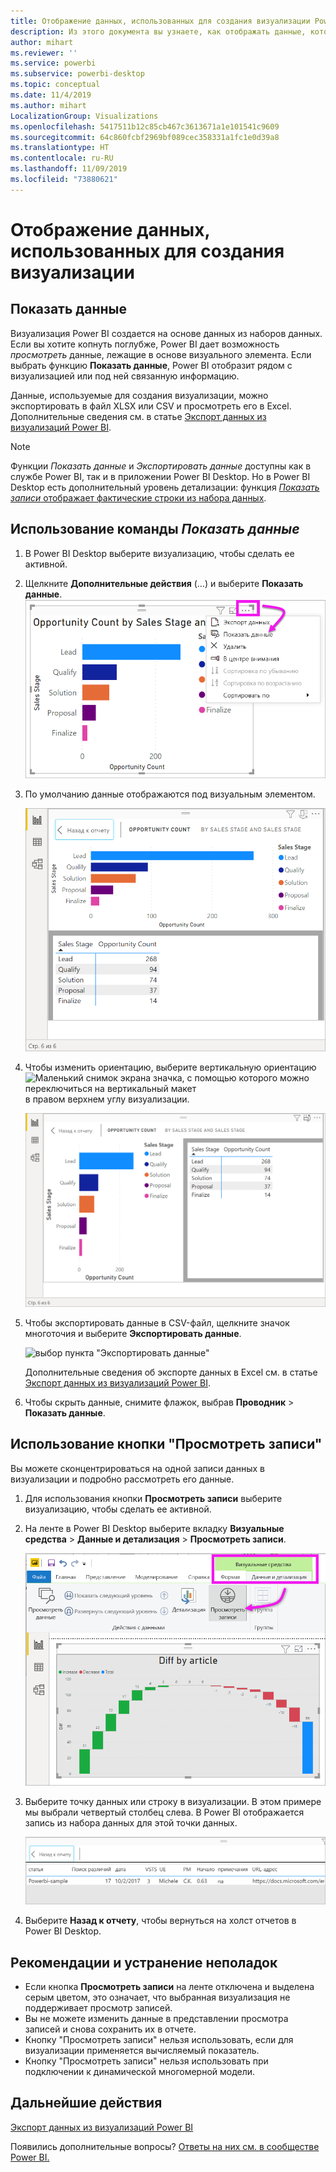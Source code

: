 ```yaml
---
title: Отображение данных, использованных для создания визуализации Power BI
description: Из этого документа вы узнаете, как отображать данные, которые используются для создания визуализации в Power BI, и как экспортировать эти данные в CSV-файл.
author: mihart
ms.reviewer: ''
ms.service: powerbi
ms.subservice: powerbi-desktop
ms.topic: conceptual
ms.date: 11/4/2019
ms.author: mihart
LocalizationGroup: Visualizations
ms.openlocfilehash: 5417511b12c85cb467c3613671a1e101541c9609
ms.sourcegitcommit: 64c860fcbf2969bf089cec358331a1fc1e0d39a8
ms.translationtype: HT
ms.contentlocale: ru-RU
ms.lasthandoff: 11/09/2019
ms.locfileid: "73880621"
---
```

# <a name="show-the-data-that-was-used-to-create-the-visualization"></a>Отображение данных, использованных для создания визуализации
## <a name="show-data"></a>Показать данные
Визуализация Power BI создается на основе данных из наборов данных. Если вы хотите копнуть поглубже, Power BI дает возможность *просмотреть* данные, лежащие в основе визуального элемента. Если выбрать функцию **Показать данные**, Power BI отобразит рядом с визуализацией или под ней связанную информацию.

Данные, используемые для создания визуализации, можно экспортировать в файл XLSX или CSV и просмотреть его в Excel. Дополнительные сведения см. в статье [Экспорт данных из визуализаций Power BI](power-bi-visualization-export-data.md).

> [!NOTE]
> Функции *Показать данные* и *Экспортировать данные* доступны как в службе Power BI, так и в приложении Power BI Desktop. Но в Power BI Desktop есть дополнительный уровень детализации: функция [*Показать записи* отображает фактические строки из набора данных](../desktop-see-data-see-records.md).
> 
> 

## <a name="using-show-data"></a>Использование команды *Показать данные* 
1. В Power BI Desktop выберите визуализацию, чтобы сделать ее активной.

2. Щелкните **Дополнительные действия** (…) и выберите **Показать данные**. 
    ![Отображение параметра "Показать данные"](media/service-reports-show-data/power-bi-more-action.png)


3. По умолчанию данные отображаются под визуальным элементом.
   
   ![вертикальное отображение визуального элемента и данных](media/service-reports-show-data/power-bi-show-data-below.png)

4. Чтобы изменить ориентацию, выберите вертикальную ориентацию ![Маленький снимок экрана значка, с помощью которого можно переключиться на вертикальный макет](media/service-reports-show-data/power-bi-vertical-icon-new.png) в правом верхнем углу визуализации.
   
   ![горизонтальное отображение визуального элемента и данных](media/service-reports-show-data/power-bi-show-data-side.png)
5. Чтобы экспортировать данные в CSV-файл, щелкните значок многоточия и выберите **Экспортировать данные**.
   
    ![выбор пункта "Экспортировать данные"](media/service-reports-show-data/power-bi-export-data-new.png)
   
    Дополнительные сведения об экспорте данных в Excel см. в статье [Экспорт данных из визуализаций Power BI](power-bi-visualization-export-data.md).
6. Чтобы скрыть данные, снимите флажок, выбрав **Проводник** > **Показать данные**.

## <a name="using-show-records"></a>Использование кнопки "Просмотреть записи"
Вы можете сконцентрироваться на одной записи данных в визуализации и подробно рассмотреть его данные. 

1. Для использования кнопки **Просмотреть записи** выберите визуализацию, чтобы сделать ее активной. 

2. На ленте в Power BI Desktop выберите вкладку **Визуальные средства** > **Данные и детализация** > **Просмотреть записи**. 

    ![Снимок экрана с выделенной кнопкой "Просмотреть записи".](media/service-reports-show-data/power-bi-see-record.png)

3. Выберите точку данных или строку в визуализации. В этом примере мы выбрали четвертый столбец слева. В Power BI отображается запись из набора данных для этой точки данных.

    ![Снимок экрана отдельной записи из набора данных.](media/service-reports-show-data/power-bi-row.png)

4. Выберите **Назад к отчету**, чтобы вернуться на холст отчетов в Power BI Desktop. 

## <a name="considerations-and-troubleshooting"></a>Рекомендации и устранение неполадок

- Если кнопка **Просмотреть записи** на ленте отключена и выделена серым цветом, это означает, что выбранная визуализация не поддерживает просмотр записей.
- Вы не можете изменить данные в представлении просмотра записей и снова сохранить их в отчете.
- Кнопку "Просмотреть записи" нельзя использовать, если для визуализации применяется вычисляемый показатель.
- Кнопку "Просмотреть записи" нельзя использовать при подключении к динамической многомерной модели.  

## <a name="next-steps"></a>Дальнейшие действия
[Экспорт данных из визуализаций Power BI](power-bi-visualization-export-data.md)    

Появились дополнительные вопросы? [Ответы на них см. в сообществе Power BI.](https://community.powerbi.com/)

